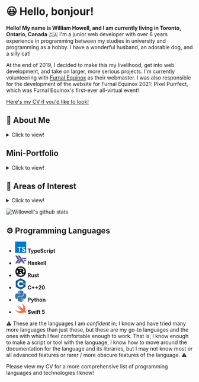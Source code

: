 # 😃 Hello, bonjour!

  **Hello! My name is William Howell, and I am currently living in Toronto, Ontario, Canada** 🇨🇦 I'm a junior web developer with over 6 years experience in programming between my studies in university and programming as a hobby. I have a wonderful husband, an adorable dog, and a silly cat!
  
  At the end of 2019, I decided to make this my livelihood, get into web development, and take on larger, more serious projects. I'm currently volunteering with [Furnal Equinox](https://furnalequinox.com/) as their webmaster. I was also responsible for the development of the website for Furnal Equinox 2021: Pixel Purrfect, which was Furnal Equinox's first-ever all-virtual event!
  
[Here's my CV if you'd like to look!](./CV.md)
  
 ## 👋 About Me
 
 <details><summary>Click to view!</summary>
  
  I actually started out computer programming with Khan Academy's Computer Programming course back in 2014! My first programming class in college used it as part of the course material. At the time, I did not view myself as a techy person. I was afraid I would do poorly because I did not get very far learning C++ a few years prior with the *Beginning C++ Through Game Programming* book. Much to my surprise, I had a blast! I had *tons* of fun in that first programming class, so much so that I went out of my way to learn Java and then C++ (properly this time with *Programming: Principles and Practice Using C++* and Xcode set up!) in my free time.
  
  Speaking of college, I studied Arts and Technology at the University of Texas at Dallas, which meant game development for me. My favourite classes related to my degree were my classes on Unity and the class I had on Autodesk Maya. I can't afford Autodesk Maya, so I use Blender instead. For what it's worth, I like Blender much more anyway. The UI is *much* cleaner and easier to understand. I feel tired just looking at Maya's UI 🤣
  
  I completed 98 credits towards my degree. I hope to pursue a degree in Computer Science in the near future.
  
  In my free time, I like to play with my cat and my dog, listen to music and podcasts, and play video games like Animal Crossing, Metroid, Mass Effect, Ratchet and Clank, and other platformer games like Super Mario Odyssey. I also enjoy cooking. I just wish it didn't take so long sometimes!

</details>

## Mini-Portfolio

<details><summary>Click to view!</summary>
  
  I intend for this section to accompany my pinned projects below. When I am done with my [personal website](https://github.com/willowell/williamhowell), I will move this information there.
  
### [virtual.furnalequinox.com](https://github.com/Furnal-Equinox/virtual.furnalequinox.com)

  The website for Furnal Equinox's virtual convention! This is an open source [Gatsby](https://www.gatsbyjs.com/) website, written mostly in TypeScript and hosted on Netlify. It uses Netlify Functions to invite users who register through our RegFox pages. It also uses a Fauna database to track the total donation amount for the website's UI and for our event staff and to track how much each registrant has donated for our records and for giving perks and incentives. I invite you to check out the repository - this is just scratching the surface!
  
### [FE Donations Tool](https://github.com/Furnal-Equinox/donations-tool)

  This is a small React web app for our event staff to keep track of the total donation amount and to determine whether or not someone has donated.
  
### [Guessing Game](https://github.com/willowell/Guessing-Game)

  The classic number guessing game written in several different programming languages while preserving the semantics and structure of the game. I like revisiting this from time to time when I learn a new language.
  
### [DELISH! Client](https://github.com/willowell/Delish-Client) and [DELISH! Server](https://github.com/willowell/Delish-Server)

  This is DELISH!, an Allrecipes-like full-stack web application using Apollo GraphQL. I made this after following [this tutorial](https://moonhighway.com/apollo-datasources), which resulted in [this Apollo GraphQL server](https://github.com/willowell/Apollo-GraphQL-Server-for-REST-Countries). This was my first attempt at a serious project. I had a lot of fun making this web app and sharing it live with my family! It has a few problems, but I have largely solved these problems in virtual.furnalequinox.com, such as:
  * how to order the Bootstrap Sass files and override them,
  * how to share state between a search bar and the container for displaying search results,
  * and how to use flexbox, grid systems, margins, and padding to make a nice, responsive layout.

### [OGMTPS](https://github.com/willowell/Oh-God-Make-the-Puns-Stop-2)

  This is a theatre reservation command line application. I made the original version for the final project for my Computer Science 1 class back in 2015, and I revisited it in the fall of 2019 and rewrote it almost from scratch using C++17 and Microsoft's vcpkg. My Computer Science 1 professor had a thing for puns and dad jokes in the projects, so I named my project as a tongue-in-cheek response. I have included the original version for posterity. I wrote a reflection on version 2 on my WordPress blog [here](https://williamphowell.wordpress.com/2020/09/19/post-mortem-on-version-2-of-my-movie-reservation-program-in-c/). I also reflect on my path as a programmer since college in that post.

</details>

## 📖 Areas of Interest

<details><summary>Click to view!</summary>
 
* **Functional Programming**
  * Pure functions and isolating I/O interactions, particularly how they can help reduce the surface area for errors and bugs in codebases.
  * Careful state management, especially using PODs over classes to avoid hidden state, and passing state as a context or function argument instead.
  * Monadic error-handling (e.g., Rust's `Result` type) as a deterministic alternative to exceptions.
  * Simplyfying common expressions - especially loops - in imperative programming styles by rephrasing them as operations in FP; e.g., `sum $ map (\x -> x * 2) [1..20]` as a rephrasing of a for-loop that applies the function `f(x) = x * 2` to every member of `[1, 2, ..., 20]` and sums the resulting values.
  * ["Parse, don't validate"](https://lexi-lambda.github.io/blog/2019/11/05/parse-don-t-validate/)
* **Programming Language Theory**
  * The expression problem, and how different programming languages attempt to solve it
  * Programming language design and development
  * How one's programming language determines how one approaches a problem
  * How different languages approach and address similar problems
* **Web Development** 
  * React with hooks because I enjoy the declarative programming style.
  * TypeScript because it has great tooling and helps avoid a lot of JavaScript type errors. However, I appreciate its gradual typing system when I'm exploring APIs.
  * GraphQL because it provides a nice, uniform interface for some REST APIs, and it is typed and therefore integrates well with TypeScript.
  * I'm also curious about ReScript / ReasonML because ReScript (AFAIK) uses the Hindley-Milner type system. I find the idea of using a smaller language with a stronger, static type system very appealing!
  * I'm interested in Tailwind CSS because I appreciate its flexibility and utility-first approach. I'm also interested in Chakra UI because it is not as opinionated as, say, Bootstrap or Material UI. I'm exploring using Tailwind CSS in my WIP personal website.
* **Application Development (🛑 on hold for now 🛑)** 
  * I really like Swift 5 and SwiftUI. I'd like to explore developing a macOS desktop application with them sometime soon.
  * I love React, so of course, I'm very interested in React Native / Expo too. 

And other areas of interest:
* **Calculus**
  * I have lots of fun figuring out the solutions!
* **Quantum Computing and Quantum Information**
  * How its relationship with existing paradigms will evolve
  * I am very interested in the math and physics behind them
* **Photography**
  * Especially landscape and cityscape photography. You can view my photographs on my DeviantArt [here](https://www.deviantart.com/willhowl)
* **3D Modeling**
  * I dabble in it from time to time. It's always fun to see a model come together! I post models I make on my DeviantArt, like [this one](https://www.deviantart.com/willhowl/art/Low-Poly-Island-Render-Blender-Cycles-799779844).

</details>

![Willowell's github stats](https://github-readme-stats.vercel.app/api?username=willowell&show_icons=true)

## ⚙️ Programming Languages

* <img alt="TypeScript" width="30px" src="assets/typescript.svg" /> **TypeScript**
* <img alt="Haskell"    width="30px" src="assets/haskell.svg"    /> **Haskell**
* <img alt="Rust"       width="30px" src="assets/rust.svg"       /> **Rust**
* <img alt="C++"        width="30px" src="assets/cplusplus.svg"  /> **C++20**
* <img alt="Python"     width="30px" src="assets/python.svg"     /> **Python**
* <img alt="Swift"      width="30px" src="assets/swift.svg"      /> **Swift 5**

⚠️ These are the languages I am *confident* in; I know and have tried many more languages than just these, but these are my go-to languages and the ones with which I feel comfortable enough to work. That is, I know enough to make a script or tool with the language, I know how to move around the documentation for the language and its libraries, but I may not know most or all advanced features or rarer / more obscure features of the language. ⚠️

Please view my CV for a more comprehensive list of programming languages and technologies I know!
